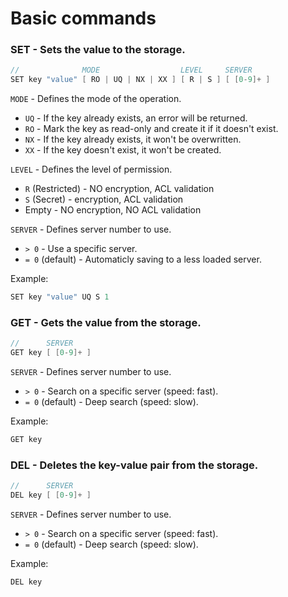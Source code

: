 # Basic commands

### SET - Sets the value to the storage.
```go
//              MODE                  LEVEL     SERVER
SET key "value" [ RO | UQ | NX | XX ] [ R | S ] [ [0-9]+ ]
```

`MODE` - Defines the mode of the operation.
- `UQ` - If the key already exists, an error will be returned.
- `RO` - Mark the key as read-only and create it if it doesn't exist.
- `NX` - If the key already exists, it won't be overwritten.
- `XX` - If the key doesn't exist, it won't be created.

`LEVEL` - Defines the level of permission.
- `R` (Restricted) - NO encryption, ACL validation
- `S` (Secret) - encryption, ACL validation
- Empty - NO encryption, NO ACL validation

`SERVER` - Defines server number to use.
- `> 0` - Use a specific server.
- `= 0` (default) - Automaticly saving to a less loaded server.

Example:
```go
SET key "value" UQ S 1
```

### GET - Gets the value from the storage.
```go
//      SERVER
GET key [ [0-9]+ ]
```

`SERVER` - Defines server number to use.
- `> 0` - Search on a specific server (speed: fast).
- `= 0` (default) - Deep search (speed: slow).

Example:
```go
GET key
```

### DEL - Deletes the key-value pair from the storage.
```go
//      SERVER
DEL key [ [0-9]+ ] 
```

`SERVER` - Defines server number to use.
- `> 0` - Search on a specific server (speed: fast).
- `= 0` (default) - Deep search (speed: slow). 

Example:
```go
DEL key
```